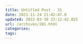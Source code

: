 ```yaml
---
title: Untitled Post - 31
date: 2021-11-24 21:42:47.0
updated: 2022-03-30 23:12:42.825
url: /archives/281.html
categories: 
tags: 
---
```


